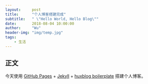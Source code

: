 ```yaml
---
layout:     post
title:      "个人博客搭建完成"
subtitle:   " \"Hello World, Hello Blog\""
date:       2018-08-04 10:00:00
author:     "Wu"
header-img: "img/temp.jpg"
tags:
    - 生活
---
```





## 正文



今天使用 [GitHub Pages](https://pages.github.com/) + [Jekyll](http://jekyllrb.com/) + [huxblog boilerplate](https://github.com/Huxpro/huxpro.github.io) 搭建个人博客。



